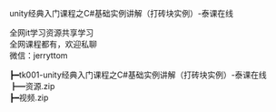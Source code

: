 unity经典入门课程之C#基础实例讲解（打砖块实例）-泰课在线

全网it学习资源共享学习<br>全网课程都有，欢迎私聊<br>微信：jerryttom<br>

┣━tk001-unity经典入门课程之C#基础实例讲解（打砖块实例）-泰课在线<br> ┣━资源.zip<br> ┣━视频.zip